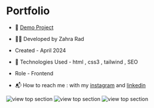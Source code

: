 # Portfolio
 
- 📎 [Demo Project](https://zahra-rad.github.io/Portfolio/)

- 👩‍💻 Developed by Zahra Rad

- Created - April 2024

- 🔧 Technologies Used - html , css3 , tailwind , SEO

- Role - Frontend

- 📬 How to reach me : with my [instagram](https://www.instagram.com/zahra.rad_dev?utm_source=qr&igsh=MW1rN2kzcDdpcmNocA==) and [linkedin](https://www.linkedin.com/in/zahra-kaboodvandi-rad-87b12021b?utm_source=share&utm_campaign=share_via&utm_content=profile&utm_medium=android_app)

![view top section](https://github.com/Zahra-Rad/Portfolio/assets/118894293/3fd5e921-dbc7-4a3d-81af-2ade323db12b)
![view top section](https://github.com/Zahra-Rad/Portfolio/assets/118894293/e39ea75b-c869-4c67-94b3-335869976e6e)
![view top section](https://github.com/Zahra-Rad/Portfolio/assets/118894293/b9ef5858-9164-4d54-9c1f-2940a0e65d02) 
